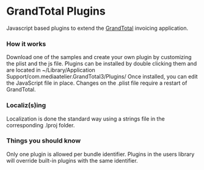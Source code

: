# GrandTotal Plugins
Javascript based plugins to extend the [GrandTotal](https://www.mediaatelier.com/GrandTotal7) invoicing application.
### How it works
Download one of the samples and create your own plugin by customizing the plist and the js file.
Plugins can be installed by double clicking them and are located in ~/Library/Application Support/com.mediaatelier.GrandTotal3/Plugins/
Once installed, you can edit the JavaScript file in place. Changes on the .plist file require a restart of GrandTotal.
### Localiz(s)ing
Localization is done the standard way using a strings file in the corresponding .lproj folder.
### Things you should know
Only one plugin is allowed per bundle identifier. Plugins in the users library will override built-in plugins with the same identifier.


